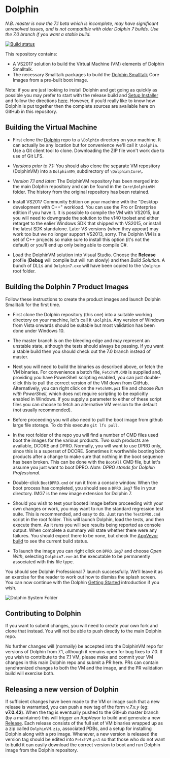 # Dolphin

_N.B. master is now the 7.1 beta which is incomplete, may have significant unresolved issues, and is not compatible with older Dolphin 7 builds. Use the 7.0 branch if you want a stable build._

[![Build status](https://ci.appveyor.com/api/projects/status/scael64ohx3l6io9/branch/master?svg=true)](https://ci.appveyor.com/project/dolphinsmalltalk/dolphin-db22v/branch/master)

This repository contains:
* A VS2017 solution to build the Virtual Machine (VM) elements of Dolphin Smalltalk.
* The necessary Smalltalk packages to build the [Dolphin Smalltalk](http://object-arts.com) Core Images from a pre-built boot image.

Note: if you are just looking to install Dolphin and get going as quickly as possible you may prefer to start with the release build and [Setup Installer](http://object-arts.com/downloads.html) and follow the directions [here](http://object-arts.com/gettingstarted.html). However, if you’d really like to know how Dolphin is put together then the complete sources are available here on GitHub in this repository. 


## Building the Virtual Machine

* First clone the [Dolphin](https://github.com/dolphinsmalltalk/Dolphin) repo to a `\Dolphin` directory on your machine. It can actually be any location but for convenience we'll call it `\Dolphin`.  Use a Git client tool to clone. Downloading the ZIP file won't work due to use of Git LFS.

* _Versions prior to 7.1:_ You should also clone the separate VM repository (DolphinVM) into a `DolphinVM\` subdirectory of `\Dolphin\Core\`.

* _Version 7.1 and later:_ The DolphinVM repository has been merged into the main Dolphin repository and can be found in the `Core\DolphinVM` folder. The history from the original repository has been retained. 

* Install VS2017 Community Edition on your machine with the "Desktop development with C++" workload. You can use the Pro or Enterprise edition if you have it. It is possible to compile the VM with VS2015, but you will need to downgrade the solution to the v140 toolset and either retarget to the ealier Windows SDK that shipped with VS2015, or install the latest SDK standalone. Later VS versions (when they appear) may work too but we no longer support VS2013, sorry. The Dolphin VM is a set of C++ projects so make sure to install this option (it's not the default) or you'll end up only being able to compile C#.

* Load the DolphinVM solution into Visual Studio. Choose the **Release** profile (**Debug** will compile but will run slowly) and then _Build Solution_. A bunch of DLLs and `Dolphin7.exe` will have been copied to the `\Dolphin` root folder.

## Building the Dolphin 7 Product Images

Follow these instructions to create the product images and launch Dolphin Smalltalk for the first time.

* First clone the Dolphin repository (this one) into a suitable working directory on your machine, let's call it `\Dolphin`. Any version of Windows from Vista onwards should be suitable but most validation has been done under Windows 10.

* The master branch is on the bleeding edge and may represent an unstable state, although the tests should always be passing. If you want a stable build then you should check out the 7.0 branch instead of master.

* Next you will need to build the binaries as described above, or fetch the VM binaries. For convenience a batch file, `FetchVM.CMD` is supplied and, providing you have PowerShell scripting enabled, you can just double-click this to pull the correct version of the VM down from GitHub. Alternatively, you can right click on the `FetchVM.ps1` file and choose _Run with PowerShell_, which does not require scripting to be explicitly enabled in Windows. If you supply a parameter to either of these script files you can choose to fetch an alternative VM version to the default (not usually recommended). 

* Before proceeding you will also need to pull the boot image from github large file storage. To do this execute `git lfs pull`.

* In the root folder of the repo you will find a number of CMD files used boot the images for the various products. Two such products are available, DCORE and DPRO. Normally, you will want to use DPRO only, since this is a superset of DCORE. Sometimes it worthwhile booting both products after a change to make sure that nothing in the boot sequence has been broken. This can be done with the `BootAll` CMD file, but let's assume you just want to boot DPRO. _Note: DPRO stands for Dolphin Professional_.

* Double-click `BootDPRO.cmd` or run it from a console window. When the boot process has completed, you should see a `DPRO.img7` file in your directory. IMG7 is the new image extension for Dolphin 7.

* Should you wish to test your booted image before proceeding with your own changes or work, you may want to run the standard regression test suite. This is recommended, and easy to do. Just run the `TestDPRO.cmd` script in the root folder. This will launch Dolphin, load the tests, and then execute them. As it runs you will see results being reported as console output. When complete a summary will state whether there were any failures. You should expect there to be none, but check the [AppVeyor build](https://ci.appveyor.com/project/dolphinsmalltalk/dolphin-db22v/branch/master) to see the current build status.

* To launch the image you can right click on `DPRO.img7` and choose _Open With_, selecting `Dolphin7.exe` as the executable to be permanently associated with this file type.

You should see Dolphin Professional 7 launch successfully. We’ll leave it as an exercise for the reader to work out how to dismiss the splash screen. You can now continue with the Dolphin [Getting Started](http://object-arts.com/gettingstarted.html) introduction if you wish.

![Dolphin System Folder](https://user-images.githubusercontent.com/15128107/44483893-33180800-a644-11e8-843b-ce731367e4cb.png)

## Contributing to Dolphin

If you want to submit changes, you will need to create your own fork and clone that instead. You will not be able to push directly to the main Dolphin repo.

No further changes will (normally) be accepted into the DolphinVM repo for versions of Dolphin from 7.1, although it remains open for bug fixes to 7.0. If you wish to contribute to the 7.1 VM, please make and commit your VM changes in this main Dolphin repo and submit a PR here. PRs can contain synchronized changes to both the VM and the image, and the PR validation build will exercise both.

## Releasing a new version of Dolphin

If sufficient changes have been made to the VM or image such that a new release is warranted, you can push a new tag of the form _v.7.x.y_ (eg: **v7.0.42**). When the tag is eventually pushed to the GitHub master branch (by a maintainer) this will trigger an AppVeyor to build and generate a new [Release](https://github.com/dolphinsmalltalk/Dolphin/releases). Each release consists of the full set of VM binaries wrapped up as a zip called `DolphinVM.zip`, associated PDBs, and a setup for installing Dolphin along with a pro image. Whenever, a new version is released the version tag should be edited into `FetchVM.ps1` so that those who do not want to build it can easily download the correct version to boot and run Dolphin image from the Dolphin repository.


